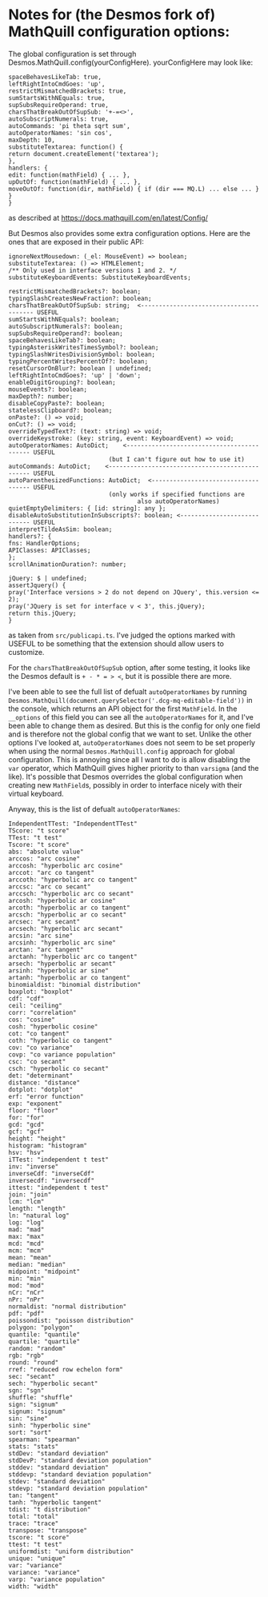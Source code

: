 # Notes for (the Desmos fork of) MathQuill configuration options:


The global configuration is set through Desmos.MathQuill.config(yourConfigHere). 
yourConfigHere may look like:

    spaceBehavesLikeTab: true,
    leftRightIntoCmdGoes: 'up',
    restrictMismatchedBrackets: true,
    sumStartsWithNEquals: true,
    supSubsRequireOperand: true,
    charsThatBreakOutOfSupSub: '+-=<>',
    autoSubscriptNumerals: true,
    autoCommands: 'pi theta sqrt sum',
    autoOperatorNames: 'sin cos',
    maxDepth: 10,
    substituteTextarea: function() {
    return document.createElement('textarea');
    },
    handlers: {
    edit: function(mathField) { ... },
    upOutOf: function(mathField) { ... },
    moveOutOf: function(dir, mathField) { if (dir === MQ.L) ... else ... }
    }
    }

as described at https://docs.mathquill.com/en/latest/Config/

But Desmos also provides some extra configuration options. Here are the ones that are exposed 
in their public API:

    ignoreNextMousedown: (_el: MouseEvent) => boolean;
    substituteTextarea: () => HTMLElement;
    /** Only used in interface versions 1 and 2. */
    substituteKeyboardEvents: SubstituteKeyboardEvents;

    restrictMismatchedBrackets?: boolean;
    typingSlashCreatesNewFraction?: boolean;
    charsThatBreakOutOfSupSub: string;  <---------------------------------------- USEFUL
    sumStartsWithNEquals?: boolean;
    autoSubscriptNumerals?: boolean;
    supSubsRequireOperand?: boolean;
    spaceBehavesLikeTab?: boolean;
    typingAsteriskWritesTimesSymbol?: boolean;
    typingSlashWritesDivisionSymbol: boolean;
    typingPercentWritesPercentOf?: boolean;
    resetCursorOnBlur?: boolean | undefined;
    leftRightIntoCmdGoes?: 'up' | 'down';
    enableDigitGrouping?: boolean;
    mouseEvents?: boolean;
    maxDepth?: number;
    disableCopyPaste?: boolean;
    statelessClipboard?: boolean;
    onPaste?: () => void;
    onCut?: () => void;
    overrideTypedText?: (text: string) => void;
    overrideKeystroke: (key: string, event: KeyboardEvent) => void;
    autoOperatorNames: AutoDict;    <------------------------------------------- USEFUL 
                                (but I can't figure out how to use it)
    autoCommands: AutoDict;    <------------------------------------------------ USEFUL
    autoParenthesizedFunctions: AutoDict;  <------------------------------------ USEFUL
                                (only works if specified functions are
                                        also autoOperatorNames)
    quietEmptyDelimiters: { [id: string]: any };
    disableAutoSubstitutionInSubscripts?: boolean; <---------------------------- USEFUL
    interpretTildeAsSim: boolean;
    handlers?: {
    fns: HandlerOptions;
    APIClasses: APIClasses;
    };
    scrollAnimationDuration?: number;

    jQuery: $ | undefined;
    assertJquery() {
    pray('Interface versions > 2 do not depend on JQuery', this.version <= 2);
    pray('JQuery is set for interface v < 3', this.jQuery);
    return this.jQuery;
    }
as taken from `src/publicapi.ts`. I've judged the options marked with USEFUL to be something 
that the extension should allow users to customize.

For the `charsThatBreakOutOfSupSub` option, after some testing, it looks like the Desmos default
is `+ - * = > <`, but it is possible there are more.

I've been able to see the full list of defualt `autoOperatorNames` by running
`Desmos.MathQuill(document.querySelector('.dcg-mq-editable-field'))` in the console, which
returns an API object for the first `MathField`. In the `__options` of this field you can
see all the `autoOperatorNames` for it, and I've been able to change them as desired. But
this is the config for only one field and is therefore not the global config that we want
to set. Unlike the other options I've looked at, `autoOperatorNames` does not seem to be set
properly when using the normal `Desmos.MathQuill.config` approach for global configuration.
This is annoying since all I want to do is allow disabling the `var` operator, which MathQuill gives
higher priority to than `varsigma` (and the like). It's possible that Desmos overrides the global
configuration when creating new `MathField`s, possibly in order to interface nicely with their
virtual keyboard.

Anyway, this is the list of defualt `autoOperatorNames`:

    IndependentTTest: "IndependentTTest"
    TScore: "t score"
    TTest: "t test"
    Tscore: "t score"
    abs: "absolute value"
    arccos: "arc cosine"
    arccosh: "hyperbolic arc cosine"
    arccot: "arc co tangent"
    arccoth: "hyperbolic arc co tangent"
    arccsc: "arc co secant"
    arccsch: "hyperbolic arc co secant"
    arcosh: "hyperbolic ar cosine"
    arcoth: "hyperbolic ar co tangent"
    arcsch: "hyperbolic ar co secant"
    arcsec: "arc secant"
    arcsech: "hyperbolic arc secant"
    arcsin: "arc sine"
    arcsinh: "hyperbolic arc sine"
    arctan: "arc tangent"
    arctanh: "hyperbolic arc co tangent"
    arsech: "hyperbolic ar secant"
    arsinh: "hyperbolic ar sine"
    artanh: "hyperbolic ar co tangent"
    binomialdist: "binomial distribution"
    boxplot: "boxplot"
    cdf: "cdf"
    ceil: "ceiling"
    corr: "correlation"
    cos: "cosine"
    cosh: "hyperbolic cosine"
    cot: "co tangent"
    coth: "hyperbolic co tangent"
    cov: "co variance"
    covp: "co variance population"
    csc: "co secant"
    csch: "hyperbolic co secant"
    det: "determinant"
    distance: "distance"
    dotplot: "dotplot"
    erf: "error function"
    exp: "exponent"
    floor: "floor"
    for: "for"
    gcd: "gcd"
    gcf: "gcf"
    height: "height"
    histogram: "histogram"
    hsv: "hsv"
    iTTest: "independent t test"
    inv: "inverse"
    inverseCdf: "inverseCdf"
    inversecdf: "inversecdf"
    ittest: "independent t test"
    join: "join"
    lcm: "lcm"
    length: "length"
    ln: "natural log"
    log: "log"
    mad: "mad"
    max: "max"
    mcd: "mcd"
    mcm: "mcm"
    mean: "mean"
    median: "median"
    midpoint: "midpoint"
    min: "min"
    mod: "mod"
    nCr: "nCr"
    nPr: "nPr"
    normaldist: "normal distribution"
    pdf: "pdf"
    poissondist: "poisson distribution"
    polygon: "polygon"
    quantile: "quantile"
    quartile: "quartile"
    random: "random"
    rgb: "rgb"
    round: "round"
    rref: "reduced row echelon form"
    sec: "secant"
    sech: "hyperbolic secant"
    sgn: "sgn"
    shuffle: "shuffle"
    sign: "signum"
    signum: "signum"
    sin: "sine"
    sinh: "hyperbolic sine"
    sort: "sort"
    spearman: "spearman"
    stats: "stats"
    stdDev: "standard deviation"
    stdDevP: "standard deviation population"
    stddev: "standard deviation"
    stddevp: "standard deviation population"
    stdev: "standard deviation"
    stdevp: "standard deviation population"
    tan: "tangent"
    tanh: "hyperbolic tangent"
    tdist: "t distribution"
    total: "total"
    trace: "trace"
    transpose: "transpose"
    tscore: "t score"
    ttest: "t test"
    uniformdist: "uniform distribution"
    unique: "unique"
    var: "variance"
    variance: "variance"
    varp: "variance population"
    width: "width"
